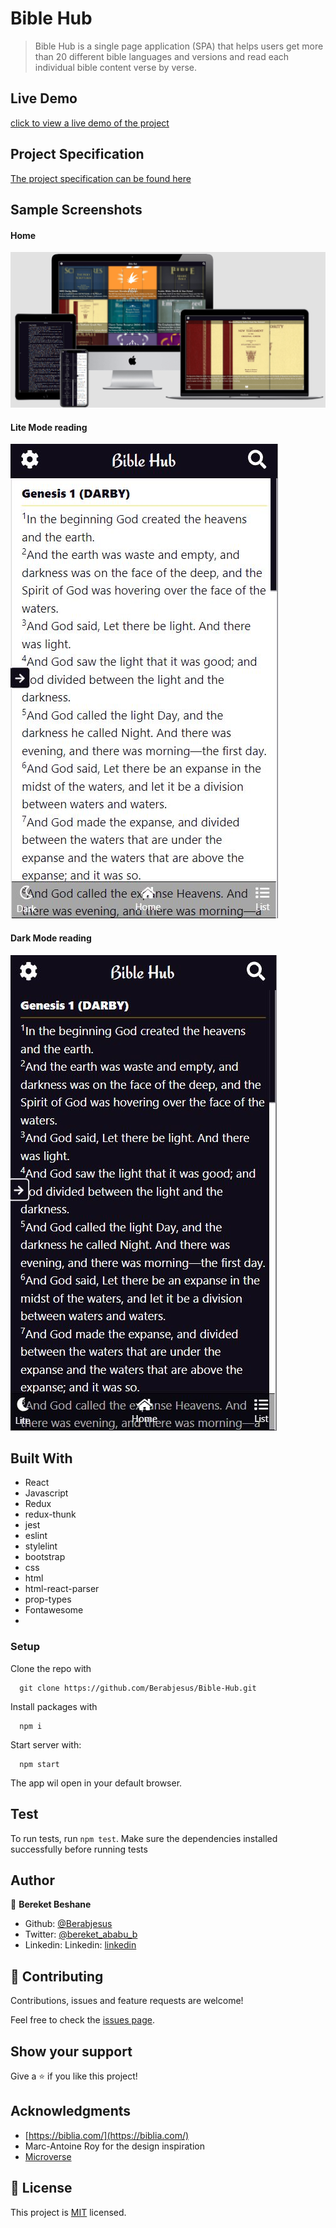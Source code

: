 # Bible Hub

> Bible Hub is a single page application (SPA) that helps users get more than 20 different bible languages and versions and read each individual bible content verse by verse. 

## Live Demo

[click to view a live demo of the project](https://bible-hub.netlify.app/)

## Project Specification

[The project specification can be found here](https://www.notion.so/microverse/Catalogue-of-Recipes-ea589778a95f47fa98034d99d4016d2b)

## Sample Screenshots

#### Home
![screenshot](./public/main.png)
#### Lite Mode reading
![screenshot](./public/lite.JPG)
#### Dark Mode reading
![screenshot](./public/dark.JPG)

## Built With

- React
- Javascript
- Redux
- redux-thunk
- jest
- eslint
- stylelint
- bootstrap
- css
- html
- html-react-parser
- prop-types
- Fontawesome 
- 
### Setup

Clone the repo with

```
  git clone https://github.com/Berabjesus/Bible-Hub.git
```

Install packages with

```
  npm i
```

Start server with:

```
  npm start
```

The app wil open in your default browser.


## Test
To run tests, run `npm test`. Make sure the dependencies installed successfully before running tests

## Author

👤 **Bereket Beshane**

- Github: [@Berabjesus](https://github.com/Berabjesus)
- Twitter: [@bereket_ababu_b](https://twitter.com/bereket_ababu_b)
- Linkedin: Linkedin: [linkedin](https://www.linkedin.com/in/bereketbeshane/) 

## 🤝 Contributing

Contributions, issues and feature requests are welcome!

Feel free to check the [issues page](issues/).

## Show your support

Give a ⭐️ if you like this project!

## Acknowledgments

- [https://biblia.com/](https://biblia.com/)
- Marc-Antoine Roy for the design inspiration
- [Microverse](https://www.microverse.org) 

## 📝 License

This project is [MIT](lic.url) licensed.

